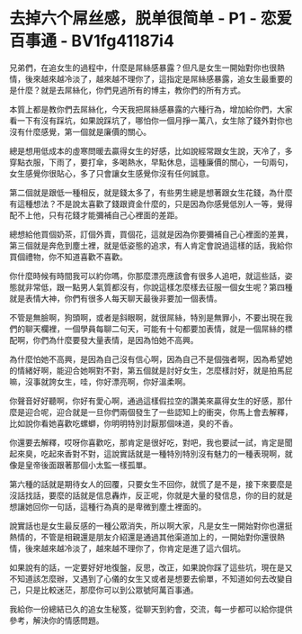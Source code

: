# 去掉六个屌丝感，脱单很简单 - P1 - 恋爱百事通 - BV1fg41187i4

兄弟們，在追女生的過程中，什麼是屌絲感暴露？但凡是女生一開始對你也很熱情，後來越來越冷淡了，越來越不理你了，這指定是屌絲感暴露，追女生最重要的是什麼？就是去屌絲化，你們見過所有的博主，教你們的所有方式。

本質上都是教你們去屌絲化，今天我把屌絲感暴露的六種行為，增加給你們，大家看一下有沒有踩坑，如果說踩坑了，哪怕你一個月掙一萬八，女生除了錢外對你也沒有什麼感覺，第一個就是廉價的關心。

總是想用低成本的虛寒問暖去贏得女生的好感，比如說經常跟女生說，天冷了，多穿點衣服，下雨了，要打傘，多喝熱水，早點休息，這種廉價的關心，一句兩句，女生感覺你很貼心，多了只會讓女生感覺你沒有任何誠意。

第二個就是跟低一種相反，就是錢太多了，有些男生總是想著跟女生花錢，為什麼有這種想法？不是說太喜歡了錢跟資金什麼的，只是因為你感覺低別人一等，覺得配不上他，只有花錢才能彌補自己心裡面的差距。

總想給他買個奶茶，訂個外賣，買個花，這就是因為你要彌補自己心裡面的差異，第三個就是奔危到塵土裡，就是低姿態的追求，有人肯定會說過這樣的話，我給你買個禮物，你不知道喜歡不喜歡。

你什麼時候有時間我可以約你嗎，你那麼漂亮應該會有很多人追吧，就這些話，姿態就非常低，跟一點男人氣質都沒有，你說這樣怎麼樣去征服一個女生呢？第四種就是表情大神，你們有很多人每天聊天最後非要加一個表情。

不管是無臉啊，狗頭啊，或者是斜眼啊，就很屌絲，特別是無罪小，不要出現在我們的聊天欄裡，一個學員每聊二句天，可能有十句都要加表情，就是一個屌絲的標配啊，你們為什麼要發大量表情，是因為怕她不高興。

為什麼怕她不高興，是因為自己沒有信心啊，因為自己不是個強者啊，因為希望她的情緒好啊，能迎合她啊對不對，第五個就是討好女生，怎麼樣討好，就是拍馬屁嘛，沒事就誇女生，哇，你好漂亮啊，你好溫柔啊。

你聲音好好聽啊，你好有愛心啊，通過這樣假拉空的讚美來贏得女生的好感，那什麼是迎合呢，迎合就是一旦你們兩個發生了一些認知上的衝突，你馬上會去解釋，比如說你看她喜歡吃螺螄，你明明特別討厭那個味道，臭的不香。

你還要去解釋，哎呀你喜歡吃，那肯定是很好吃，對吧，我也要試一試，肯定是聞起來臭，吃起來香對不對，這說實話就是一種特別特別沒有魅力的一種表現啊，就像是皇帝後面跟著那個小太監一樣孤單。

第六種的話就是期待女人的回覆，只要女生不回你，就慌了是不是，接下來要麼是沒話找話，要麼的話就是信息轟炸，反正呢，你就是大量的發信息，你的目的就是想讓她回你一句話，這種行為真的是卑微到塵土裡面的。

說實話也是女生最反感的一種公眾消失，所以啊大家，凡是女生一開始對你也還挺熱情的，不管是相親還是朋友介紹還是通過其他渠道加上的，一開始對你還很熱情，後來越來越冷淡了，越來越不理你了，你肯定是進了這六個坑。

如果說有的話，一定要好好地復盤，反思，改正，如果說你踩了這些坑，現在是又不知道該怎麼辦，又遇到了心儀的女生又或者是想要去偷單，不知道如何去改變自己，只是比較迷茫，那麼你可以到公眾號阿萬百事通。

我給你一份總結已久的追女生秘笈，從聊天到約會，交流，每一步都可以給你提供參考，解決你的情感問題。